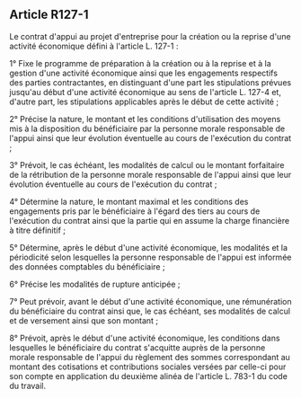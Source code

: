 Article R127-1
----
Le contrat d'appui au projet d'entreprise pour la création ou la reprise d'une
activité économique défini à l'article L. 127-1 :

1° Fixe le programme de préparation à la création ou à la reprise et à la
gestion d'une activité économique ainsi que les engagements respectifs des
parties contractantes, en distinguant d'une part les stipulations prévues
jusqu'au début d'une activité économique au sens de l'article L. 127-4 et,
d'autre part, les stipulations applicables après le début de cette activité ;

2° Précise la nature, le montant et les conditions d'utilisation des moyens mis
à la disposition du bénéficiaire par la personne morale responsable de l'appui
ainsi que leur évolution éventuelle au cours de l'exécution du contrat ;

3° Prévoit, le cas échéant, les modalités de calcul ou le montant forfaitaire de
la rétribution de la personne morale responsable de l'appui ainsi que leur
évolution éventuelle au cours de l'exécution du contrat ;

4° Détermine la nature, le montant maximal et les conditions des engagements
pris par le bénéficiaire à l'égard des tiers au cours de l'exécution du contrat
ainsi que la partie qui en assume la charge financière à titre définitif ;

5° Détermine, après le début d'une activité économique, les modalités et la
périodicité selon lesquelles la personne responsable de l'appui est informée des
données comptables du bénéficiaire ;

6° Précise les modalités de rupture anticipée ;

7° Peut prévoir, avant le début d'une activité économique, une rémunération du
bénéficiaire du contrat ainsi que, le cas échéant, ses modalités de calcul et de
versement ainsi que son montant ;

8° Prévoit, après le début d'une activité économique, les conditions dans
lesquelles le bénéficiaire du contrat s'acquitte auprès de la personne morale
responsable de l'appui du règlement des sommes correspondant au montant des
cotisations et contributions sociales versées par celle-ci pour son compte en
application du deuxième alinéa de l'article L. 783-1 du code du travail.
